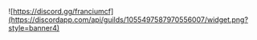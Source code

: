![https://discord.gg/franciumcf](https://discordapp.com/api/guilds/1055497587970556007/widget.png?style=banner4)
